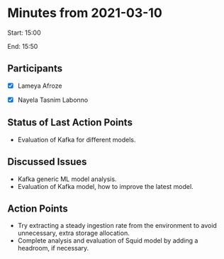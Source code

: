 # Minutes from 2021-03-10

Start: 15:00

End: 15:50


## Participants

* [X] Lameya Afroze
* [X] Nayela Tasnim Labonno


## Status of Last Action Points

*	Evaluation of Kafka for different models.

## Discussed Issues

* Kafka generic ML model analysis.
* Evaluation of Kafka model, how to improve the latest model.


## Action Points

*	Try extracting a steady ingestion rate from the environment to avoid unnecessary, extra storage allocation.
* Complete analysis and evaluation of Squid model by adding a headroom, if necessary.  
